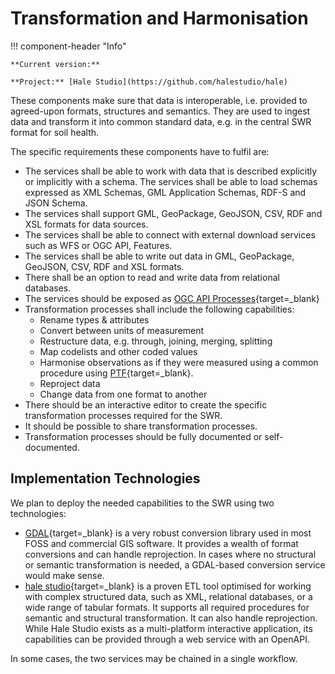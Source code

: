 # Transformation and Harmonisation

!!! component-header "Info"

    **Current version:**

    **Project:** [Hale Studio](https://github.com/halestudio/hale)

These components make sure that data is interoperable, i.e. provided to agreed-upon formats, structures and semantics. They are used to ingest data and transform it into common standard data, e.g. in the central SWR format for soil health.

The specific requirements these components have to fulfil are:

- The services shall be able to work with data that is described explicitly or implicitly with a schema. The services shall be able to load schemas expressed as XML Schemas, GML Application Schemas, RDF-S and JSON Schema.
- The services shall support GML, GeoPackage, GeoJSON, CSV, RDF and XSL formats for data sources.
- The services shall be able to connect with external download services such as WFS or OGC API, Features.
- The services shall be able to write out data in GML, GeoPackage, GeoJSON, CSV, RDF and XSL formats.
- There shall be an option to read and write data from relational databases.
- The services should be exposed as [OGC API Processes](https://ogcapi.ogc.org/processes/){target=_blank}
- Transformation processes shall include the following capabilities:
    - Rename types & attributes
    - Convert between units of measurement
    - Restructure data, e.g. through, joining, merging, splitting
    - Map codelists and other coded values
    - Harmonise observations as if they were measured using a common procedure using [PTF](https://en.wikipedia.org/wiki/Pedotransfer_function){target=_blank}.
    - Reproject data
    - Change data from one format to another
- There should be an interactive editor to create the specific transformation processes required for the SWR.
- It should be possible to share transformation processes.
- Transformation processes should be fully documented or self-documented.

## Implementation Technologies

We plan to deploy the needed capabilities to the SWR using two technologies:

- [GDAL](https://gdal.org/index.html){target=_blank} is a very robust conversion library used in most FOSS and commercial GIS software. It provides a wealth of format conversions and can handle reprojection. In cases where no structural or semantic transformation is needed, a GDAL-based conversion service would make sense. 
- [hale studio](https://github.com/halestudio/hale/){target=_blank} is a proven ETL tool optimised for working with complex structured data, such as XML, relational databases, or a wide range of tabular formats. It supports all required procedures for semantic and structural transformation. It can also handle reprojection. While Hale Studio exists as a multi-platform interactive application, its capabilities can be provided through a web service with an OpenAPI.

In some cases, the two services may be chained in a single workflow.

